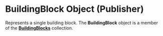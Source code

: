 
# BuildingBlock Object (Publisher)

Represents a single building block. The  **BuildingBlock** object is a member of the **[BuildingBlocks](05841850-c5a1-f1f0-6a57-a4f16e76a1df.md)** collection.

